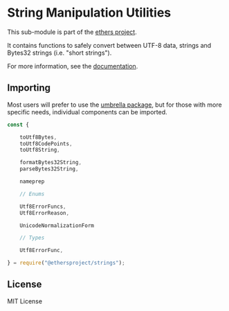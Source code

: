 # String Manipulation Utilities

This sub-module is part of the [ethers project](https://github.com/ethers-io/ethers.js).

It contains functions to safely convert between UTF-8 data, strings and Bytes32 strings \(i.e. "short strings"\).

For more information, see the [documentation](https://docs.ethers.io/v5/api/utils/strings/).

## Importing

Most users will prefer to use the [umbrella package](https://www.npmjs.com/package/ethers), but for those with more specific needs, individual components can be imported.

```javascript
const {

    toUtf8Bytes,
    toUtf8CodePoints,
    toUtf8String,

    formatBytes32String,
    parseBytes32String,

    nameprep

    // Enums

    Utf8ErrorFuncs,
    Utf8ErrorReason,

    UnicodeNormalizationForm

    // Types

    Utf8ErrorFunc,

} = require("@ethersproject/strings");
```

## License

MIT License

